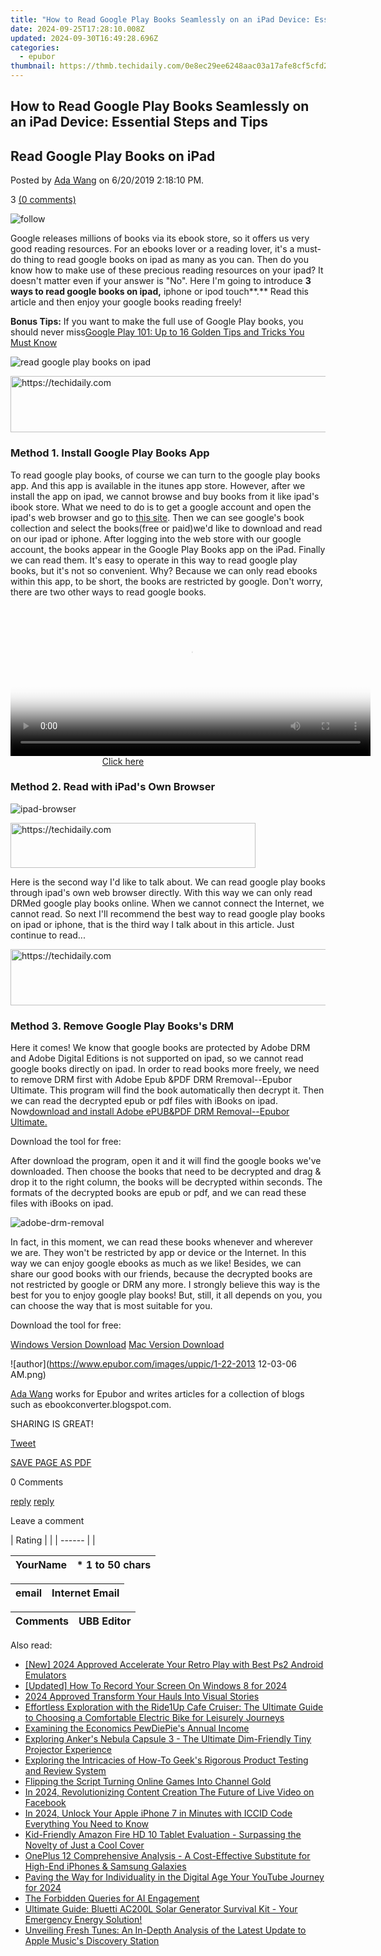 ```yaml
---
title: "How to Read Google Play Books Seamlessly on an iPad Device: Essential Steps and Tips"
date: 2024-09-25T17:28:10.008Z
updated: 2024-09-30T16:49:28.696Z
categories:
  - epubor
thumbnail: https://thmb.techidaily.com/0e8ec29ee6248aac03a17afe8cf5cfd2ec9d4e36dfc8648cae868f4622fb576a.jpg
---
```


## How to Read Google Play Books Seamlessly on an iPad Device: Essential Steps and Tips

## Read Google Play Books on iPad

Posted by [Ada Wang](https://plus.google.com/+AdaWang/posts) on 6/20/2019 2:18:10 PM.

3 [(0 comments)](http://www.epubor.com/#comment-area) 

![follow](http://www.epubor.com/images/follow.png)

Google releases millions of books via its ebook store, so it offers us very good reading resources. For an ebooks lover or a reading lover, it's a must-do thing to read google books on ipad as many as you can. Then do you know how to make use of these precious reading resources on your ipad? It doesn't matter even if your answer is "No". Here I'm going to introduce **3 ways to read google books on ipad,** iphone or ipod touch**.** Read this article and then enjoy your google books reading freely!

**Bonus Tips:** If you want to make the full use of Google Play books, you should never miss[Google Play 101: Up to 16 Golden Tips and Tricks You Must Know](https://tools.techidaily.com/epubor/products/)

![read google play books on ipad](http://www.epubor.com/images/uppic/read-google-play-books-on-ipad.jpg)

<!-- affiliate ads begin -->
<a href="https://ephamedtechinc.pxf.io/c/5597632/2137211/26400" target="_top" id="2137211">
  <img src="//a.impactradius-go.com/display-ad/26400-2137211" border="0" alt="https://techidaily.com" width="728" height="90"/>
</a>
<img height="0" width="0" src="https://ephamedtechinc.pxf.io/i/5597632/2137211/26400" style="position:absolute;visibility:hidden;" border="0" />
<!-- affiliate ads end -->

### Method 1\. Install Google Play Books App

 To read google play books, of course we can turn to the google play books app. And this app is available in the itunes app store. However, after we install the app on ipad, we cannot browse and buy books from it like ipad's ibook store. What we need to do is to get a google account and open the ipad's web browser and go to [this site](https://play.google.com/store/books). Then we can see google's book collection and select the books(free or paid)we'd like to download and read on our ipad or iphone. After logging into the web store with our google account, the books appear in the Google Play Books app on the iPad. Finally we can read them. It's easy to operate in this way to read google play books, but it's not so convenient. Why? Because we can only read ebooks within this app, to be short, the books are restricted by google. Don't worry, there are two other ways to read google books.

<!-- affiliate ads begin -->
<span id="1983552">
					<video width="576" height="240" style="cursor:pointer"
           poster="//a.impactradius-go.com/display-clicktoplayimage/1983552.png"
           onclick="if(!this.playClicked){this.play();this.setAttribute('controls',true);this.playClicked=true;}">
	   <source src="//a.impactradius-go.com/display-ad/22993-1983552">
	   <img src="//a.impactradius-go.com/display-clicktoplayimage/1983552.png" style="border: none; height: 100%; width: 100%; object-fit: contain">
	</video>
	<div style="width:360px;text-align:center"><a href="javascript:window.open(decodeURIComponent('https%3A%2F%2Fhomestyler.sjv.io%2Fc%2F5597632%2F1983552%2F22993'), '_blank');void(0);">Click here</a></div>
</span>
<img height="0" width="0" src="https://imp.pxf.io/i/5597632/1983552/22993" style="position:absolute;visibility:hidden;" border="0" />
<!-- affiliate ads end -->

### Method 2\. Read with iPad's Own Browser

![ipad-browser](http://www.epubor.com/images/uppic/ipad-browser.jpg)

<!-- affiliate ads begin -->
<a href="https://aligracehair.sjv.io/c/5597632/2135373/19272" target="_top" id="2135373">
  <img src="//a.impactradius-go.com/display-ad/19272-2135373" border="0" alt="https://techidaily.com" width="392" height="72"/>
</a>
<img height="0" width="0" src="https://aligracehair.sjv.io/i/5597632/2135373/19272" style="position:absolute;visibility:hidden;" border="0" />
<!-- affiliate ads end -->

Here is the second way I'd like to talk about. We can read google play books through ipad's own web browser directly. With this way we can only read DRMed google play books online. When we cannot connect the Internet, we cannot read. So next I'll recommend the best way to read google play books on ipad or iphone, that is the third way I talk about in this article. Just continue to read...

<!-- affiliate ads begin -->
<a href="https://aligracehair.sjv.io/c/5597632/2115937/19272" target="_top" id="2115937">
  <img src="//a.impactradius-go.com/display-ad/19272-2115937" border="0" alt="https://techidaily.com" width="728" height="90"/>
</a>
<img height="0" width="0" src="https://aligracehair.sjv.io/i/5597632/2115937/19272" style="position:absolute;visibility:hidden;" border="0" />
<!-- affiliate ads end -->

### Method 3\. Remove Google Play Books's DRM

Here it comes! We know that google books are protected by Adobe DRM and Adobe Digital Editions is not supported on ipad, so we cannot read google books directly on ipad. In order to read books more freely, we need to remove DRM first with Adobe Epub &PDF DRM Rremoval--Epubor Ultimate. This program will find the book automatically then decrypt it. Then we can read the decrypted epub or pdf files with iBooks on ipad. Now[download and install Adobe ePUB&PDF DRM Removal--Epubor Ultimate.](https://tools.techidaily.com/epubor/ultimate/)

Download the tool for free:

After download the program, open it and it will find the google books we've downloaded. Then choose the books that need to be decrypted and drag & drop it to the right column, the books will be decrypted within seconds. The formats of the decrypted books are epub or pdf, and we can read these files with iBooks on ipad. 

![adobe-drm-removal](http://www.epubor.com/images/uppic/adobe-drm-removal.png)

In fact, in this moment, we can read these books whenever and wherever we are. They won't be restricted by app or device or the Internet. In this way we can enjoy google ebooks as much as we like! Besides, we can share our good books with our friends, because the decrypted books are not restricted by google or DRM any more. I strongly believe this way is the best for you to enjoy google play books! But, still, it all depends on you, you can choose the way that is most suitable for you.

Download the tool for free:

[Windows Version Download](http://download.epubor.com/full-drm-removal.exe) [Mac Version Download](http://download.epubor.com/adobedrmremoval.zip) 

![author](https://www.epubor.com/images/uppic/1-22-2013 12-03-06 AM.png)

[Ada Wang](https://plus.google.com/+AdaWang/posts) works for Epubor and writes articles for a collection of blogs such as ebookconverter.blogspot.com.

SHARING IS GREAT!

[Tweet](https://twitter.com/share) 

[SAVE PAGE AS PDF](https://tools.techidaily.com/epubor/products/) 

0 Comments

[reply](https://tools.techidaily.com/epubor/products/) [reply](https://tools.techidaily.com/epubor/products/) 

Leave a comment

| Rating |  |
| ------ |  |

| YourName | \*  1 to 50 chars |
| -------- | ----------------- |

| email | Internet Email |
| ----- | -------------- |

| Comments | UBB Editor |
| -------- | ---------- |

<ins class="adsbygoogle"
     style="display:block"
     data-ad-format="autorelaxed"
     data-ad-client="ca-pub-7571918770474297"
     data-ad-slot="1223367746"></ins>

<ins class="adsbygoogle"
     style="display:block"
     data-ad-client="ca-pub-7571918770474297"
     data-ad-slot="8358498916"
     data-ad-format="auto"
     data-full-width-responsive="true"></ins>

<span class="atpl-alsoreadstyle">Also read:</span>
<div><ul>
<li><a href="https://screen-video-capture.techidaily.com/new-2024-approved-accelerate-your-retro-play-with-best-ps2-android-emulators/"><u>[New] 2024 Approved Accelerate Your Retro Play with Best Ps2 Android Emulators</u></a></li>
<li><a href="https://screen-sharing-recording.techidaily.com/updated-how-to-record-your-screen-on-windows-8-for-2024/"><u>[Updated] How To Record Your Screen On Windows 8 for 2024</u></a></li>
<li><a href="https://some-approaches.techidaily.com/2024-approved-transform-your-hauls-into-visual-stories/"><u>2024 Approved Transform Your Hauls Into Visual Stories</u></a></li>
<li><a href="https://solve-help.techidaily.com/effortless-exploration-with-the-ride1up-cafe-cruiser-the-ultimate-guide-to-choosing-a-comfortable-electric-bike-for-leisurely-journeys/"><u>Effortless Exploration with the Ride1Up Cafe Cruiser: The Ultimate Guide to Choosing a Comfortable Electric Bike for Leisurely Journeys</u></a></li>
<li><a href="https://extra-information.techidaily.com/examining-the-economics-pewdiepies-annual-income/"><u>Examining the Economics PewDiePie's Annual Income</u></a></li>
<li><a href="https://solve-help.techidaily.com/exploring-ankers-nebula-capsule-3-the-ultimate-dim-friendly-tiny-projector-experience/"><u>Exploring Anker's Nebula Capsule 3 - The Ultimate Dim-Friendly Tiny Projector Experience</u></a></li>
<li><a href="https://solve-help.techidaily.com/exploring-the-intricacies-of-how-to-geeks-rigorous-product-testing-and-review-system/"><u>Exploring the Intricacies of How-To Geek's Rigorous Product Testing and Review System</u></a></li>
<li><a href="https://youtube-web.techidaily.com/ing-the-script-turning-online-games-into-channel-gold/"><u>Flipping the Script Turning Online Games Into Channel Gold</u></a></li>
<li><a href="https://facebook-video-recording.techidaily.com/in-2024-revolutionizing-content-creation-the-future-of-live-video-on-facebook/"><u>In 2024, Revolutionizing Content Creation The Future of Live Video on Facebook</u></a></li>
<li><a href="https://sim-unlock.techidaily.com/in-2024-unlock-your-apple-iphone-7-in-minutes-with-iccid-code-everything-you-need-to-know-by-drfone-ios/"><u>In 2024, Unlock Your Apple iPhone 7 in Minutes with ICCID Code Everything You Need to Know</u></a></li>
<li><a href="https://solve-help.techidaily.com/kid-friendly-amazon-fire-hd-10-tablet-evaluation-surpassing-the-novelty-of-just-a-cool-cover/"><u>Kid-Friendly Amazon Fire HD 10 Tablet Evaluation - Surpassing the Novelty of Just a Cool Cover</u></a></li>
<li><a href="https://solve-help.techidaily.com/oneplus-12-comprehensive-analysis-a-cost-effective-substitute-for-high-end-iphones-and-samsung-galaxies/"><u>OnePlus 12 Comprehensive Analysis - A Cost-Effective Substitute for High-End iPhones & Samsung Galaxies</u></a></li>
<li><a href="https://facebook-video-footage.techidaily.com/paving-the-way-for-individuality-in-the-digital-age-your-youtube-journey-for-2024/"><u>Paving the Way for Individuality in the Digital Age Your YouTube Journey for 2024</u></a></li>
<li><a href="https://tech-hub.techidaily.com/the-forbidden-queries-for-ai-engagement/"><u>The Forbidden Queries for AI Engagement</u></a></li>
<li><a href="https://solve-help.techidaily.com/ultimate-guide-bluetti-ac200l-solar-generator-survival-kit-your-emergency-energy-solution/"><u>Ultimate Guide: Bluetti AC200L Solar Generator Survival Kit - Your Emergency Energy Solution!</u></a></li>
<li><a href="https://solve-help.techidaily.com/unveiling-fresh-tunes-an-in-depth-analysis-of-the-latest-update-to-apple-musics-discovery-station/"><u>Unveiling Fresh Tunes: An In-Depth Analysis of the Latest Update to Apple Music's Discovery Station</u></a></li>
</ul></div>


